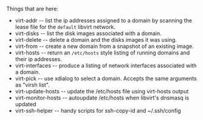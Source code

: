 Things that are here:

- virt-addr -- list the ip addresses assigned to a domain by scanning
  the lease file for the `default` libvirt network.
- virt-disks -- list the disk images associated with a domain.
- virt-delete -- delete a domain and the disks images it was using.
- virt-from -- create a new domain from a snapshot of an existing
  image.
- virt-hosts -- return an `/etc/hosts` style listing of running
  domains and their ip addresses.
- virt-interfaces -- produce a listing of network interfaces
  associated with a domain.
- virt-pick -- use xdialog to select a domain.  Accepts the same
  arguments as "virsh list".
- virt-update-hosts -- update the /etc/hosts file using virt-hosts output
- virt-monitor-hosts -- autoupdate /etc/hosts when libvirt's dnsmasq is updated
- virt-ssh-helper -- handy scripts for ssh-copy-id and ~/.ssh/config
